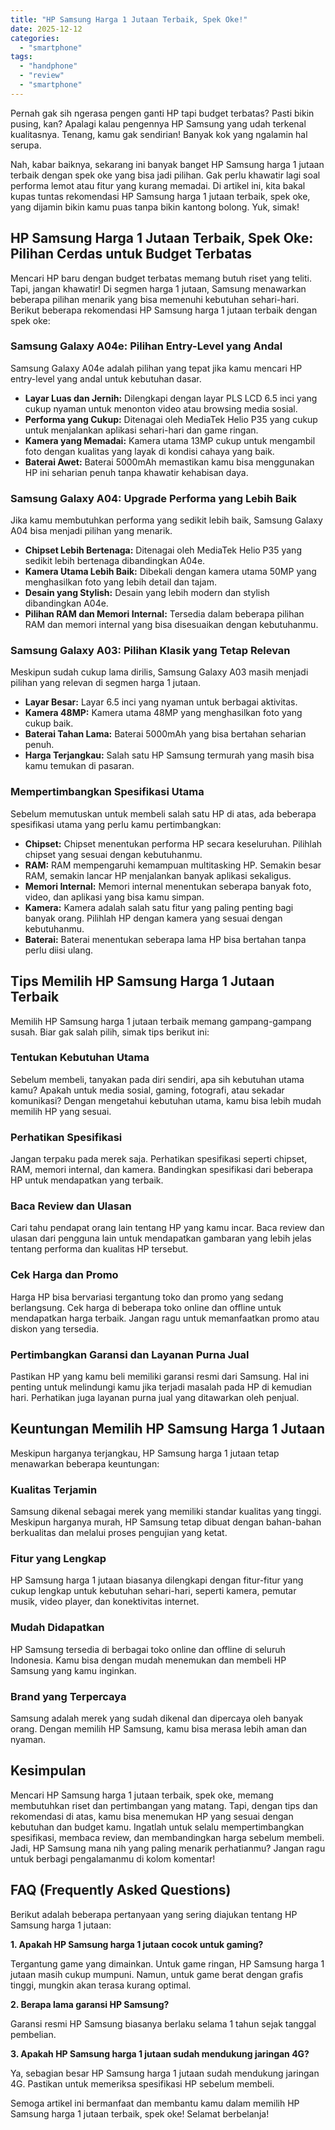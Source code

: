 ```yaml
---
title: "HP Samsung Harga 1 Jutaan Terbaik, Spek Oke!"
date: 2025-12-12
categories: 
  - "smartphone"
tags: 
  - "handphone"
  - "review"
  - "smartphone"
---
```


Pernah gak sih ngerasa pengen ganti HP tapi budget terbatas? Pasti bikin pusing, kan? Apalagi kalau pengennya HP Samsung yang udah terkenal kualitasnya. Tenang, kamu gak sendirian! Banyak kok yang ngalamin hal serupa.

Nah, kabar baiknya, sekarang ini banyak banget HP Samsung harga 1 jutaan terbaik dengan spek oke yang bisa jadi pilihan. Gak perlu khawatir lagi soal performa lemot atau fitur yang kurang memadai. Di artikel ini, kita bakal kupas tuntas rekomendasi HP Samsung harga 1 jutaan terbaik, spek oke, yang dijamin bikin kamu puas tanpa bikin kantong bolong. Yuk, simak!

## HP Samsung Harga 1 Jutaan Terbaik, Spek Oke: Pilihan Cerdas untuk Budget Terbatas

Mencari HP baru dengan budget terbatas memang butuh riset yang teliti. Tapi, jangan khawatir! Di segmen harga 1 jutaan, Samsung menawarkan beberapa pilihan menarik yang bisa memenuhi kebutuhan sehari-hari. Berikut beberapa rekomendasi HP Samsung harga 1 jutaan terbaik dengan spek oke:

### Samsung Galaxy A04e: Pilihan Entry-Level yang Andal

Samsung Galaxy A04e adalah pilihan yang tepat jika kamu mencari HP entry-level yang andal untuk kebutuhan dasar.

- **Layar Luas dan Jernih:** Dilengkapi dengan layar PLS LCD 6.5 inci yang cukup nyaman untuk menonton video atau browsing media sosial.
- **Performa yang Cukup:** Ditenagai oleh MediaTek Helio P35 yang cukup untuk menjalankan aplikasi sehari-hari dan game ringan.
- **Kamera yang Memadai:** Kamera utama 13MP cukup untuk mengambil foto dengan kualitas yang layak di kondisi cahaya yang baik.
- **Baterai Awet:** Baterai 5000mAh memastikan kamu bisa menggunakan HP ini seharian penuh tanpa khawatir kehabisan daya.

### Samsung Galaxy A04: Upgrade Performa yang Lebih Baik

Jika kamu membutuhkan performa yang sedikit lebih baik, Samsung Galaxy A04 bisa menjadi pilihan yang menarik.

- **Chipset Lebih Bertenaga:** Ditenagai oleh MediaTek Helio P35 yang sedikit lebih bertenaga dibandingkan A04e.
- **Kamera Utama Lebih Baik:** Dibekali dengan kamera utama 50MP yang menghasilkan foto yang lebih detail dan tajam.
- **Desain yang Stylish:** Desain yang lebih modern dan stylish dibandingkan A04e.
- **Pilihan RAM dan Memori Internal:** Tersedia dalam beberapa pilihan RAM dan memori internal yang bisa disesuaikan dengan kebutuhanmu.

### Samsung Galaxy A03: Pilihan Klasik yang Tetap Relevan

Meskipun sudah cukup lama dirilis, Samsung Galaxy A03 masih menjadi pilihan yang relevan di segmen harga 1 jutaan.

- **Layar Besar:** Layar 6.5 inci yang nyaman untuk berbagai aktivitas.
- **Kamera 48MP:** Kamera utama 48MP yang menghasilkan foto yang cukup baik.
- **Baterai Tahan Lama:** Baterai 5000mAh yang bisa bertahan seharian penuh.
- **Harga Terjangkau:** Salah satu HP Samsung termurah yang masih bisa kamu temukan di pasaran.

### Mempertimbangkan Spesifikasi Utama

Sebelum memutuskan untuk membeli salah satu HP di atas, ada beberapa spesifikasi utama yang perlu kamu pertimbangkan:

- **Chipset:** Chipset menentukan performa HP secara keseluruhan. Pilihlah chipset yang sesuai dengan kebutuhanmu.
- **RAM:** RAM mempengaruhi kemampuan multitasking HP. Semakin besar RAM, semakin lancar HP menjalankan banyak aplikasi sekaligus.
- **Memori Internal:** Memori internal menentukan seberapa banyak foto, video, dan aplikasi yang bisa kamu simpan.
- **Kamera:** Kamera adalah salah satu fitur yang paling penting bagi banyak orang. Pilihlah HP dengan kamera yang sesuai dengan kebutuhanmu.
- **Baterai:** Baterai menentukan seberapa lama HP bisa bertahan tanpa perlu diisi ulang.

## Tips Memilih HP Samsung Harga 1 Jutaan Terbaik

Memilih HP Samsung harga 1 jutaan terbaik memang gampang-gampang susah. Biar gak salah pilih, simak tips berikut ini:

### Tentukan Kebutuhan Utama

Sebelum membeli, tanyakan pada diri sendiri, apa sih kebutuhan utama kamu? Apakah untuk media sosial, gaming, fotografi, atau sekadar komunikasi? Dengan mengetahui kebutuhan utama, kamu bisa lebih mudah memilih HP yang sesuai.

### Perhatikan Spesifikasi

Jangan terpaku pada merek saja. Perhatikan spesifikasi seperti chipset, RAM, memori internal, dan kamera. Bandingkan spesifikasi dari beberapa HP untuk mendapatkan yang terbaik.

### Baca Review dan Ulasan

Cari tahu pendapat orang lain tentang HP yang kamu incar. Baca review dan ulasan dari pengguna lain untuk mendapatkan gambaran yang lebih jelas tentang performa dan kualitas HP tersebut.

### Cek Harga dan Promo

Harga HP bisa bervariasi tergantung toko dan promo yang sedang berlangsung. Cek harga di beberapa toko online dan offline untuk mendapatkan harga terbaik. Jangan ragu untuk memanfaatkan promo atau diskon yang tersedia.

### Pertimbangkan Garansi dan Layanan Purna Jual

Pastikan HP yang kamu beli memiliki garansi resmi dari Samsung. Hal ini penting untuk melindungi kamu jika terjadi masalah pada HP di kemudian hari. Perhatikan juga layanan purna jual yang ditawarkan oleh penjual.

## Keuntungan Memilih HP Samsung Harga 1 Jutaan

Meskipun harganya terjangkau, HP Samsung harga 1 jutaan tetap menawarkan beberapa keuntungan:

### Kualitas Terjamin

Samsung dikenal sebagai merek yang memiliki standar kualitas yang tinggi. Meskipun harganya murah, HP Samsung tetap dibuat dengan bahan-bahan berkualitas dan melalui proses pengujian yang ketat.

### Fitur yang Lengkap

HP Samsung harga 1 jutaan biasanya dilengkapi dengan fitur-fitur yang cukup lengkap untuk kebutuhan sehari-hari, seperti kamera, pemutar musik, video player, dan konektivitas internet.

### Mudah Didapatkan

HP Samsung tersedia di berbagai toko online dan offline di seluruh Indonesia. Kamu bisa dengan mudah menemukan dan membeli HP Samsung yang kamu inginkan.

### Brand yang Terpercaya

Samsung adalah merek yang sudah dikenal dan dipercaya oleh banyak orang. Dengan memilih HP Samsung, kamu bisa merasa lebih aman dan nyaman.

## Kesimpulan

Mencari HP Samsung harga 1 jutaan terbaik, spek oke, memang membutuhkan riset dan pertimbangan yang matang. Tapi, dengan tips dan rekomendasi di atas, kamu bisa menemukan HP yang sesuai dengan kebutuhan dan budget kamu. Ingatlah untuk selalu mempertimbangkan spesifikasi, membaca review, dan membandingkan harga sebelum membeli. Jadi, HP Samsung mana nih yang paling menarik perhatianmu? Jangan ragu untuk berbagi pengalamanmu di kolom komentar!

## FAQ (Frequently Asked Questions)

Berikut adalah beberapa pertanyaan yang sering diajukan tentang HP Samsung harga 1 jutaan:

**1\. Apakah HP Samsung harga 1 jutaan cocok untuk gaming?**

Tergantung game yang dimainkan. Untuk game ringan, HP Samsung harga 1 jutaan masih cukup mumpuni. Namun, untuk game berat dengan grafis tinggi, mungkin akan terasa kurang optimal.

**2\. Berapa lama garansi HP Samsung?**

Garansi resmi HP Samsung biasanya berlaku selama 1 tahun sejak tanggal pembelian.

**3\. Apakah HP Samsung harga 1 jutaan sudah mendukung jaringan 4G?**

Ya, sebagian besar HP Samsung harga 1 jutaan sudah mendukung jaringan 4G. Pastikan untuk memeriksa spesifikasi HP sebelum membeli.

Semoga artikel ini bermanfaat dan membantu kamu dalam memilih HP Samsung harga 1 jutaan terbaik, spek oke! Selamat berbelanja!
